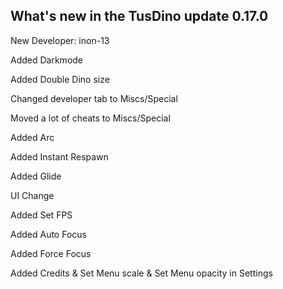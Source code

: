 ## What's new in the TusDino update 0.17.0
New Developer: inon-13

Added Darkmode

Added Double Dino size

Changed developer tab to Miscs/Special

Moved a lot of cheats to Miscs/Special

Added Arc

Added Instant Respawn

Added Glide

UI Change

Added Set FPS

Added Auto Focus

Added Force Focus

Added Credits & Set Menu scale & Set Menu opacity in Settings
